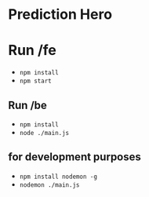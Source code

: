 # Prediction Hero

# Run /fe

* `npm install`
* `npm start`


## Run /be

* `npm install`
* `node ./main.js`

## for development purposes

* `npm install nodemon -g`
* `nodemon ./main.js`

